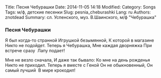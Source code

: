 Title: Песня Чебурашки
Date: 2014-11-05 14:18
Modified: 
Category: Songs
Tags: м/ф, детские песенки
Slug: pesnia_cheburashki
Lang: ru
Authors: znotdead
Summary: сл. Успенского, муз. В.Шаинского, м/ф "Чебурашка"

### Песня Чебурашки

Я был когда-то странной
Игрушкой безымянной,
К которой в магазине
Никто не подойдет.
Теперь я Чебурашка,
Мне каждая дворняжка
При встрече сразу 
Лапу подает!

Мне не везло сначала,
И даже так бывало:
Ко мне на день рожденья
Никто не приходил.
Теперь я вместе с Геной
Он не обыкновенный,
Он самый лучший 
В мире крокодил!